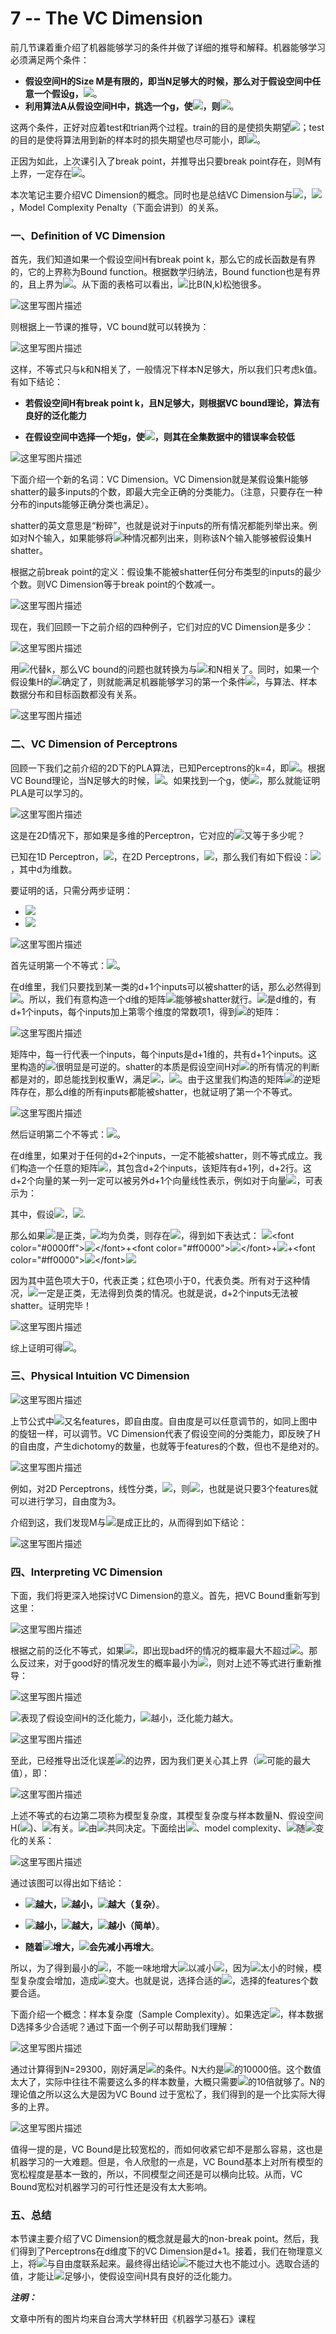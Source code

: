 # 7 -- The VC Dimension

前几节课着重介绍了机器能够学习的条件并做了详细的推导和解释。机器能够学习必须满足两个条件：

*   **假设空间H的Size M是有限的，即当N足够大的时候，那么对于假设空间中任意一个假设g，![](img/f414f6c0d01c45a4656efaecfbcce3e9.jpg)**。
*   **利用算法A从假设空间H中，挑选一个g，使![](img/e6d085f2f5b3c5ac156b93b931cf1aaf.jpg)，则![](img/fabc6ef6eee191794e6e61f6b3fa8453.jpg)**。

这两个条件，正好对应着test和trian两个过程。train的目的是使损失期望![](img/e6d085f2f5b3c5ac156b93b931cf1aaf.jpg)；test的目的是使将算法用到新的样本时的损失期望也尽可能小，即![](img/fabc6ef6eee191794e6e61f6b3fa8453.jpg)。

正因为如此，上次课引入了break point，并推导出只要break point存在，则M有上界，一定存在![](img/f414f6c0d01c45a4656efaecfbcce3e9.jpg)。

本次笔记主要介绍VC Dimension的概念。同时也是总结VC Dimension与![](img/e6d085f2f5b3c5ac156b93b931cf1aaf.jpg)，![](img/fabc6ef6eee191794e6e61f6b3fa8453.jpg)，Model Complexity Penalty（下面会讲到）的关系。

### **一、Definition of VC Dimension**

首先，我们知道如果一个假设空间H有break point k，那么它的成长函数是有界的，它的上界称为Bound function。根据数学归纳法，Bound function也是有界的，且上界为![](img/1c802837e2ff8555d27b6c504fa4aaa0.jpg)。从下面的表格可以看出，![](img/d585e715f76b1770b71b39ec58406698.jpg)比B(N,k)松弛很多。

![这里写图片描述](img/65438447a6404dacb7adf69ce1b84c57.jpg)

则根据上一节课的推导，VC bound就可以转换为：

![这里写图片描述](img/1a241a5e97470e36b6e837ca1c6b7c8f.jpg)

这样，不等式只与k和N相关了，一般情况下样本N足够大，所以我们只考虑k值。有如下结论：

*   **若假设空间H有break point k，且N足够大，则根据VC bound理论，算法有良好的泛化能力**

*   **在假设空间中选择一个矩g，使![](img/d89ccd61d9eb513dd34ee152f11e6f1e.jpg)，则其在全集数据中的错误率会较低**

![这里写图片描述](img/a5ca7210e5d1a3867c442706075b3364.jpg)

下面介绍一个新的名词：VC Dimension。VC Dimension就是某假设集H能够shatter的最多inputs的个数，即最大完全正确的分类能力。（注意，只要存在一种分布的inputs能够正确分类也满足）。

shatter的英文意思是“粉碎”，也就是说对于inputs的所有情况都能列举出来。例如对N个输入，如果能够将![](img/b2c6525e1b53f5de75304b2103b8f5a2.jpg)种情况都列出来，则称该N个输入能够被假设集H shatter。

根据之前break point的定义：假设集不能被shatter任何分布类型的inputs的最少个数。则VC Dimension等于break point的个数减一。

![这里写图片描述](img/d9c6888aa7b6a1aeab0b966821eaf7f7.jpg)

现在，我们回顾一下之前介绍的四种例子，它们对应的VC Dimension是多少：

![这里写图片描述](img/68d0bc0cf15ef728557a7a402eda4333.jpg)

用![](img/25e9ecbb8e04e03e89d61c3f36457c57.jpg)代替k，那么VC bound的问题也就转换为与![](img/25e9ecbb8e04e03e89d61c3f36457c57.jpg)和N相关了。同时，如果一个假设集H的![](img/25e9ecbb8e04e03e89d61c3f36457c57.jpg)确定了，则就能满足机器能够学习的第一个条件![](img/f414f6c0d01c45a4656efaecfbcce3e9.jpg)，与算法、样本数据分布和目标函数都没有关系。

![这里写图片描述](img/494b1b5f42ccd206e34c5bf81d269b8e.jpg)

### **二、VC Dimension of Perceptrons**

回顾一下我们之前介绍的2D下的PLA算法，已知Perceptrons的k=4，即![](img/25e9ecbb8e04e03e89d61c3f36457c57.jpg)。根据VC Bound理论，当N足够大的时候，![](img/0cb06285659684a121aa7e03b9d43134.jpg)。如果找到一个g，使![](img/5f7fa28afc832c40a19b20c56cd5497d.jpg)，那么就能证明PLA是可以学习的。

![这里写图片描述](img/c39a6ed2181b71cd40194ec64f9df985.jpg)

这是在2D情况下，那如果是多维的Perceptron，它对应的![](img/25e9ecbb8e04e03e89d61c3f36457c57.jpg)又等于多少呢？

已知在1D Perceptron，![](img/25e9ecbb8e04e03e89d61c3f36457c57.jpg)，在2D Perceptrons，![](img/25e9ecbb8e04e03e89d61c3f36457c57.jpg)，那么我们有如下假设：![](img/25e9ecbb8e04e03e89d61c3f36457c57.jpg)，其中d为维数。

要证明的话，只需分两步证明：

*   ![](img/25e9ecbb8e04e03e89d61c3f36457c57.jpg)
*   ![](img/25e9ecbb8e04e03e89d61c3f36457c57.jpg)

![这里写图片描述](img/b77632a86d53ec6e0992ff34b5f47ac3.jpg)

首先证明第一个不等式：![](img/25e9ecbb8e04e03e89d61c3f36457c57.jpg)。

在d维里，我们只要找到某一类的d+1个inputs可以被shatter的话，那么必然得到![](img/25e9ecbb8e04e03e89d61c3f36457c57.jpg)。所以，我们有意构造一个d维的矩阵![](img/1147960c1c23d8dc45d182a5f97785a4.jpg)能够被shatter就行。![](img/1147960c1c23d8dc45d182a5f97785a4.jpg)是d维的，有d+1个inputs，每个inputs加上第零个维度的常数项1，得到![](img/1147960c1c23d8dc45d182a5f97785a4.jpg)的矩阵：

![这里写图片描述](img/d343eaf7d931622ab9c5a18bcb2da7c3.jpg)

矩阵中，每一行代表一个inputs，每个inputs是d+1维的，共有d+1个inputs。这里构造的![](img/1147960c1c23d8dc45d182a5f97785a4.jpg)很明显是可逆的。shatter的本质是假设空间H对![](img/1147960c1c23d8dc45d182a5f97785a4.jpg)的所有情况的判断都是对的，即总能找到权重W，满足![](img/1147960c1c23d8dc45d182a5f97785a4.jpg)，![](img/402b6f3e239916446e4ddb6dfb487d13.jpg)。由于这里我们构造的矩阵![](img/1147960c1c23d8dc45d182a5f97785a4.jpg)的逆矩阵存在，那么d维的所有inputs都能被shatter，也就证明了第一个不等式。

![这里写图片描述](img/846ab1576112dba66499d6bbd45cddd7.jpg)

然后证明第二个不等式：![](img/25e9ecbb8e04e03e89d61c3f36457c57.jpg)。

在d维里，如果对于任何的d+2个inputs，一定不能被shatter，则不等式成立。我们构造一个任意的矩阵![](img/1147960c1c23d8dc45d182a5f97785a4.jpg)，其包含d+2个inputs，该矩阵有d+1列，d+2行。这d+2个向量的某一列一定可以被另外d+1个向量线性表示，例如对于向量![](img/1147960c1c23d8dc45d182a5f97785a4.jpg)，可表示为：

其中，假设![](img/ed4df0177082a678ddda7cf9f1b763cd.jpg)，![](img/4a42f9a7dcd77596f77d07806401e190.jpg).

那么如果![](img/1147960c1c23d8dc45d182a5f97785a4.jpg)是正类，![](img/1147960c1c23d8dc45d182a5f97785a4.jpg)均为负类，则存在![](img/207b8020a44212d6583b9a9a508eaf27.jpg)，得到如下表达式：
![](img/1147960c1c23d8dc45d182a5f97785a4.jpg)&lt;font color="#0000ff"&gt;![](img/87f48f3e65043ed2ce3c7be04fb1b2fa.jpg)&lt;/font&gt;+&lt;font color="#ff0000"&gt;![](img/d15fd89e8ee09367b46f5d67b8deafc2.jpg)&lt;/font&gt;+![](img/bfcaf05c391bf5e95b0123077b1793bb.jpg)+&lt;font color="#ff0000"&gt;![](img/d59543d0e11f3be964667fa1cd0aa6f1.jpg)&lt;/font&gt;![](img/e06d0d70da65d0d75d43554b0fcfd918.jpg)

因为其中蓝色项大于0，代表正类；红色项小于0，代表负类。所有对于这种情况，![](img/1147960c1c23d8dc45d182a5f97785a4.jpg)一定是正类，无法得到负类的情况。也就是说，d+2个inputs无法被shatter。证明完毕！

![这里写图片描述](img/7b63d1d73456e3b08d3d8528dd085985.jpg)

综上证明可得![](img/25e9ecbb8e04e03e89d61c3f36457c57.jpg)。

### **三、Physical Intuition VC Dimension**

![这里写图片描述](img/11bfe1c44d49f8d52587556bd70a9dfb.jpg)

上节公式中![](img/207b8020a44212d6583b9a9a508eaf27.jpg)又名features，即自由度。自由度是可以任意调节的，如同上图中的旋钮一样，可以调节。VC Dimension代表了假设空间的分类能力，即反映了H的自由度，产生dichotomy的数量，也就等于features的个数，但也不是绝对的。

![这里写图片描述](img/79fb72999312ff07fbe285f50b3a39cc.jpg)

例如，对2D Perceptrons，线性分类，![](img/25e9ecbb8e04e03e89d61c3f36457c57.jpg)，则![](img/207b8020a44212d6583b9a9a508eaf27.jpg)，也就是说只要3个features就可以进行学习，自由度为3。

介绍到这，我们发现M与![](img/25e9ecbb8e04e03e89d61c3f36457c57.jpg)是成正比的，从而得到如下结论：

![这里写图片描述](img/1a5f49dd0cd8d8428ba57e52fdc7e7e3.jpg)

### **四、Interpreting VC Dimension**

下面，我们将更深入地探讨VC Dimension的意义。首先，把VC Bound重新写到这里：

![这里写图片描述](img/659f73151c15a98ed0d96b332cc9b5b1.jpg)

根据之前的泛化不等式，如果![](img/1061e3cbc87053b56ae2b1573a2f6451.jpg)，即出现bad坏的情况的概率最大不超过![](img/e43bd121c6fef869baa12e9adf4a201a.jpg)。那么反过来，对于good好的情况发生的概率最小为![](img/b4330fb1bb4c0e475155f0d398d0ce3b.jpg)，则对上述不等式进行重新推导：

![这里写图片描述](img/baca48fe5828da7f116ce70f49419886.jpg)

![](img/a385c3bea2dcb00656993bbdebe340d8.jpg)表现了假设空间H的泛化能力，![](img/a385c3bea2dcb00656993bbdebe340d8.jpg)越小，泛化能力越大。

![这里写图片描述](img/7216f7a0afaea0c4553f33039295dce8.jpg)

至此，已经推导出泛化误差![](img/4707f2d200bb617863f7161e0de612c5.jpg)的边界，因为我们更关心其上界（![](img/4707f2d200bb617863f7161e0de612c5.jpg)可能的最大值），即：

![这里写图片描述](img/9fcc49a165eccfae45b7e9feb6800a83.jpg)

上述不等式的右边第二项称为模型复杂度，其模型复杂度与样本数量N、假设空间H(![](img/25e9ecbb8e04e03e89d61c3f36457c57.jpg))、![](img/a385c3bea2dcb00656993bbdebe340d8.jpg)有关。![](img/4707f2d200bb617863f7161e0de612c5.jpg)由![](img/571ed3fcbee703f5e037a62366e1e1d8.jpg)共同决定。下面绘出![](img/4707f2d200bb617863f7161e0de612c5.jpg)、model complexity、![](img/571ed3fcbee703f5e037a62366e1e1d8.jpg)随![](img/25e9ecbb8e04e03e89d61c3f36457c57.jpg)变化的关系：

![这里写图片描述](img/ada572ce18dcc85587581450123083f2.jpg)

通过该图可以得出如下结论：

*   **![](img/25e9ecbb8e04e03e89d61c3f36457c57.jpg)越大，![](img/571ed3fcbee703f5e037a62366e1e1d8.jpg)越小，![](img/bfd231c1490723e852948a84827e8b04.jpg)越大（复杂）**。

*   **![](img/25e9ecbb8e04e03e89d61c3f36457c57.jpg)越小，![](img/571ed3fcbee703f5e037a62366e1e1d8.jpg)越大，![](img/bfd231c1490723e852948a84827e8b04.jpg)越小（简单）**。

*   **随着![](img/25e9ecbb8e04e03e89d61c3f36457c57.jpg)增大，![](img/4707f2d200bb617863f7161e0de612c5.jpg)会先减小再增大**。

所以，为了得到最小的![](img/4707f2d200bb617863f7161e0de612c5.jpg)，不能一味地增大![](img/25e9ecbb8e04e03e89d61c3f36457c57.jpg)以减小![](img/571ed3fcbee703f5e037a62366e1e1d8.jpg)，因为![](img/571ed3fcbee703f5e037a62366e1e1d8.jpg)太小的时候，模型复杂度会增加，造成![](img/4707f2d200bb617863f7161e0de612c5.jpg)变大。也就是说，选择合适的![](img/25e9ecbb8e04e03e89d61c3f36457c57.jpg)，选择的features个数要合适。

下面介绍一个概念：样本复杂度（Sample Complexity）。如果选定![](img/25e9ecbb8e04e03e89d61c3f36457c57.jpg)，样本数据D选择多少合适呢？通过下面一个例子可以帮助我们理解：

![这里写图片描述](img/55ac247926db04a7937ad6bcc1740683.jpg)

通过计算得到N=29300，刚好满足![](img/e43bd121c6fef869baa12e9adf4a201a.jpg)的条件。N大约是![](img/25e9ecbb8e04e03e89d61c3f36457c57.jpg)的10000倍。这个数值太大了，实际中往往不需要这么多的样本数量，大概只需要![](img/25e9ecbb8e04e03e89d61c3f36457c57.jpg)的10倍就够了。N的理论值之所以这么大是因为VC Bound 过于宽松了，我们得到的是一个比实际大得多的上界。

![这里写图片描述](img/2d342e1b5628209372a217cdb60e4177.jpg)

值得一提的是，VC Bound是比较宽松的，而如何收紧它却不是那么容易，这也是机器学习的一大难题。但是，令人欣慰的一点是，VC Bound基本上对所有模型的宽松程度是基本一致的，所以，不同模型之间还是可以横向比较。从而，VC Bound宽松对机器学习的可行性还是没有太大影响。

### **五、总结**

本节课主要介绍了VC Dimension的概念就是最大的non-break point。然后，我们得到了Perceptrons在d维度下的VC Dimension是d+1。接着，我们在物理意义上，将![](img/25e9ecbb8e04e03e89d61c3f36457c57.jpg)与自由度联系起来。最终得出结论![](img/25e9ecbb8e04e03e89d61c3f36457c57.jpg)不能过大也不能过小。选取合适的值，才能让![](img/4707f2d200bb617863f7161e0de612c5.jpg)足够小，使假设空间H具有良好的泛化能力。

**_注明：_**

文章中所有的图片均来自台湾大学林轩田《机器学习基石》课程